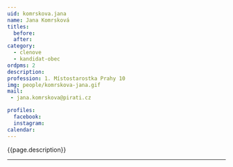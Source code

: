 ```yaml
---
uid: komrskova.jana
name: Jana Komrsková
titles:
  before: 
  after:
category:
  - clenove
  - kandidat-obec 
ordpms: 2
description: 
profession: 1. Místostarostka Prahy 10
img: people/komrskova-jana.gif
mail:
 - jana.komrskova@pirati.cz

profiles:
  facebook: 
  instagram: 
calendar: 
---
```


{{page.description}}



---
